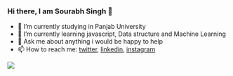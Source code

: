 ### Hi there, I am Sourabh Singh 👋

- 🔭 I’m currently studying in Panjab University
- 🌱 I’m currently learning javascript, Data structure and Machine Learning 
- 💬 Ask me about anything i would be happy to help
- 📫 How to reach me: [twitter](https://twitter.com/home), [linkedin](https://www.linkedin.com/in/sourabhsingh282/), [instagram](https://www.instagram.com/sourabhsingh282/)

<img src= "https://github-readme-stats.vercel.app/api?username=sourabhsingh282&&show_icons=true&title_color=ffffff&icon_color=bb2acf&text_color=daf7dc&bg_color=151515">

<!--
**sourabhsingh282/sourabhsingh282** is a ✨ _special_ ✨ repository because its `README.md` (this file) appears on your GitHub profile.
- 👯 I’m looking to collaborate on ...
- 🤔 I’m looking for help with ..
- ⚡ Fun fact: - 😄 Pronouns: ...

Here are some ideas to get you started:



-->
